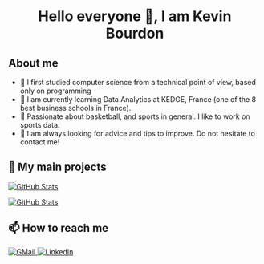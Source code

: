 <h1 align="center">Hello everyone 👋, I am Kevin Bourdon</h1>

## About me
- 📕 I first studied computer science from a technical point of view, based only on programming
- 🌱 I am currently learning Data Analytics at KEDGE, France (one of the 8 best business schools in France).
- 🔭 Passionate about basketball, and sports in general. I like to work on sports data.
- 💬 I am always looking for advice and tips to improve. Do not hesitate to contact me!

<h2>📌 My main projects</h2>
<div>
  <p>
    <a href="https://github.com/KevinBrd/ProB_Stats_Project">
      <img src="https://github-readme-stats.vercel.app/api/pin/?username=KevinBrd&repo=ProB_Stats_Project" alt="GitHub Stats" />
    </a>
  </p>
</div>
<div>
  <p>
    <a href="[https://github.com/KevinBrd/FC24_Visualisation](https://github.com/KevinBrd/FIFA_24_Visualization)">
      <img src="https://github-readme-stats.vercel.app/api/pin/?username=KevinBrd&repo=FIFA_24_Visualization" alt="GitHub Stats" />
    </a>
  </p>
</div>

<h2>📫 How to reach me</h2>
<a href="mailto:kevin.bourdon@kedgebs.com">
  <img src="https://img.shields.io/badge/Gmail-D14836?style=for-the-badge&logo=gmail&logoColor=white" alt="GMail">
</a>

<a href="https://www.linkedin.com/in/kévin-bourdon/">
  <img src="https://img.shields.io/badge/LinkedIn-0077B5?style=for-the-badge&logo=linkedin&logoColor=white" alt="LinkedIn"
</a>
